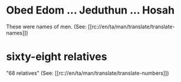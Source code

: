 # Obed Edom ... Jeduthun ... Hosah

These were names of men. (See: [[rc://en/ta/man/translate/translate-names]])

# sixty-eight relatives

"68 relatives" (See: [[rc://en/ta/man/translate/translate-numbers]])

